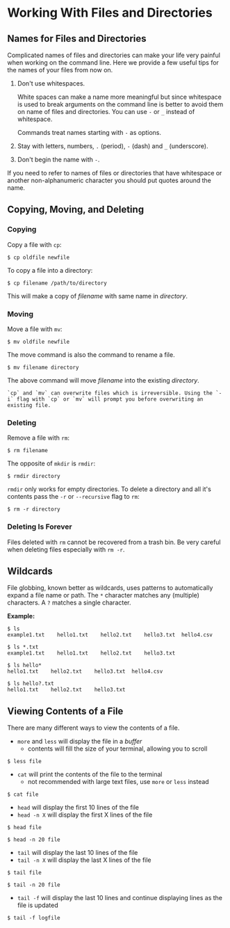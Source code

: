 # Working With Files and Directories

## Names for Files and Directories

Complicated names of files and directories can make your life very painful
when working on the command line. Here we provide a few useful
tips for the names of your files from now on.

1. Don't use whitespaces.

    White spaces can make a name more meaningful
    but since whitespace is used to break arguments on the command line
    is better to avoid them on name of files and directories.
    You can use `-` or `_` instead of whitespace.


    Commands treat names starting with `-` as options.

 2. Stay with letters, numbers, `.` (period), `-` (dash) and `_` (underscore).

 3. Don't begin the name with `-`.
   

 If you need to refer to names of files or directories that have whitespace
 or another non-alphanumeric character you should put quotes around the name.

## Copying, Moving, and Deleting

### Copying
Copy a file with `cp`:
```
$ cp oldfile newfile
```
To copy a file into a directory:
```
$ cp filename /path/to/directory
```
This will make a copy of *filename* with same name in *directory*.

### Moving
Move a file with `mv`:
```
$ mv oldfile newfile
```
The move command is also the command to rename a file.
```
$ mv filename directory
```
The above command will move *filename* into the existing *directory*.

```{note}
`cp` and `mv` can overwrite files which is irreversible. Using the `-i` flag with `cp` or `mv` will prompt you before overwriting an existing file.
```

### Deleting
Remove a file with `rm`:
```
$ rm filename
```
The opposite of `mkdir` is `rmdir`:
```
$ rmdir directory
```
`rmdir` only works for empty directories. To delete a directory and all it's contents pass the `-r` or `--recursive` flag to `rm`:
```
$ rm -r directory
```

### Deleting Is Forever

Files deleted with `rm` cannot be recovered from a trash bin. Be very careful when deleting files especially with `rm -r`.

## Wildcards

File globbing, known better as wildcards, uses patterns to automatically expand a file name or path. The `*` character matches any (multiple) characters. A `?` matches a single character.

**Example:**

```
$ ls
example1.txt    hello1.txt    hello2.txt    hello3.txt  hello4.csv
```

```
$ ls *.txt
example1.txt    hello1.txt    hello2.txt    hello3.txt
```

```
$ ls hello*
hello1.txt    hello2.txt    hello3.txt  hello4.csv
```

```
$ ls hello?.txt
hello1.txt    hello2.txt    hello3.txt
```

## Viewing Contents of a File

There are many different ways to view the contents of a file.

- `more` and `less` will display the file in a *buffer* 
    - contents will fill the size of your terminal, allowing you to scroll
```
$ less file
```

- `cat` will print the contents of the file to the terminal
    - not recommended with large text files, use `more` or `less` instead
```
$ cat file
```

- `head` will display the first 10 lines of the file
- `head -n X` will display the first X lines of the file
```
$ head file

$ head -n 20 file
```
- `tail` will display the last 10 lines of the file
- `tail -n X` will display the last X lines of the file
```
$ tail file

$ tail -n 20 file
```

- `tail -f` will display the last 10 lines and continue displaying lines as the file is updated
```
$ tail -f logfile
```
